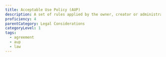 ```yaml
---
title: Acceptable Use Policy (AUP)
description: A set of rules applied by the owner, creator or administrator of a network, website, or service, that restrict the ways in which the network, website or system may be used and sets guide lines as to how it should be used.
proficiency: 4
parentCategory: Legal Considerations
categoryLevel: 1
tags:
  - agreement
  - aup
  - law
---
```

